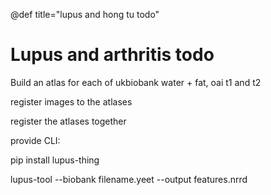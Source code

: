 @def title="lupus and hong tu todo"

# Lupus and arthritis todo

Build an atlas for each of ukbiobank water + fat, oai t1 and t2

register images to the atlases

register the atlases together

provide CLI:

pip install lupus-thing

lupus-tool --biobank filename.yeet --output features.nrrd





